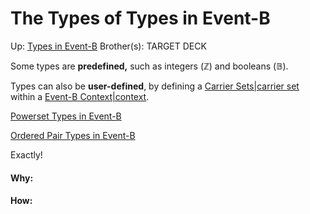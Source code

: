 # The Types of Types in Event-B

Up: [Types in Event-B](types_in_event-b)
Brother(s):
TARGET DECK

Some types are **predefined,** such as integers ($\mathbb{Z}$) and booleans ($\mathbb{B}$). 

Types can also be **user-defined**, by defining a [Carrier Sets|carrier set](carrier_sets|carrier_set) within a [Event-B Context|context](event-b_context|context).

[Powerset Types in Event-B](powerset_types_in_event-b)

[Ordered Pair Types in Event-B](ordered_pair_types_in_event-b)

Exactly!
































#### Why:
#### How:









